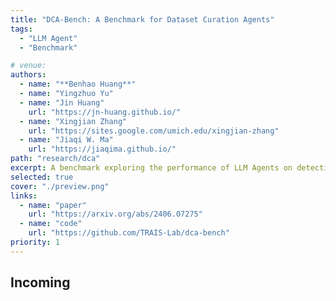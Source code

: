 ```yaml
---
title: "DCA-Bench: A Benchmark for Dataset Curation Agents"
tags:
  - "LLM Agent"
  - "Benchmark"

# venue: 
authors:
  - name: "**Benhao Huang**"
  - name: "Yingzhuo Yu"
  - name: "Jin Huang"
    url: "https://jn-huang.github.io/"
  - name: "Xingjian Zhang"
    url: "https://sites.google.com/umich.edu/xingjian-zhang"
  - name: "Jiaqi W. Ma"
    url: "https://jiaqima.github.io/"
path: "research/dca"
excerpt: A benchmark exploring the performance of LLM Agents on detecting issues in datasets hosted on popular platforms. (Under Review)
selected: true
cover: "./preview.png"
links:
  - name: "paper"
    url: "https://arxiv.org/abs/2406.07275"
  - name: "code"
    url: "https://github.com/TRAIS-Lab/dca-bench"
priority: 1
---
```


## Incoming

```

```
